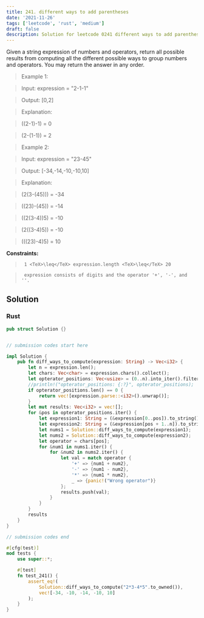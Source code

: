 ```yaml
---
title: 241. different ways to add parentheses
date: '2021-11-26'
tags: ['leetcode', 'rust', 'medium']
draft: false
description: Solution for leetcode 0241 different ways to add parentheses
---
```


 

  Given a string expression of numbers and operators, return all possible results from computing all the different possible ways to group numbers and operators. You may return the answer in any order.

   

 >   Example 1:

  

 >   Input: expression <TeX>=</TeX> "2-1-1"

 >   Output: [0,2]

 >   Explanation:

 >   ((2-1)-1) <TeX>=</TeX> 0 

 >   (2-(1-1)) <TeX>=</TeX> 2

  

 >   Example 2:

  

 >   Input: expression <TeX>=</TeX> "23-45"

 >   Output: [-34,-14,-10,-10,10]

 >   Explanation:

 >   (2(3-(45))) <TeX>=</TeX> -34 

 >   ((23)-(45)) <TeX>=</TeX> -14 

 >   ((2(3-4))5) <TeX>=</TeX> -10 

 >   (2((3-4)5)) <TeX>=</TeX> -10 

 >   (((23)-4)5) <TeX>=</TeX> 10

  

   

  **Constraints:**

  

 >   	1 <TeX>\leq</TeX> expression.length <TeX>\leq</TeX> 20

 >   	expression consists of digits and the operator '+', '-', and ''.


## Solution
### Rust
```rust
pub struct Solution {}


// submission codes start here

impl Solution {
    pub fn diff_ways_to_compute(expression: String) -> Vec<i32> {
        let n = expression.len();
        let chars: Vec<char> = expression.chars().collect();
        let opterator_positions: Vec<usize> = (0..n).into_iter().filter(|&i| chars[i] == '+' || chars[i] == '-' || chars[i] == '*').collect();
        //println!("opterator_positions: {:?}", opterator_positions);
        if opterator_positions.len() == 0 {
            return vec![expression.parse::<i32>().unwrap()];
        }
        let mut results: Vec<i32> = vec![];
        for &pos in opterator_positions.iter() {
            let expression1: String = (&expression[0..pos]).to_string();
            let expression2: String = (&expression[pos + 1..n]).to_string();
            let nums1 = Solution::diff_ways_to_compute(expression1);
            let nums2 = Solution::diff_ways_to_compute(expression2);
            let operator = chars[pos];
            for &num1 in nums1.iter() {
                for &num2 in nums2.iter() {
                    let val = match operator {
                        '+' => {num1 + num2},
                        '-' => {num1 - num2},
                        '*' => {num1 * num2},
                        _ => {panic!("Wrong operator")}
                    };
                    results.push(val);
                }
            }
        }
        results
    }
}

// submission codes end

#[cfg(test)]
mod tests {
    use super::*;

    #[test]
    fn test_241() {
        assert_eq!(
            Solution::diff_ways_to_compute("2*3-4*5".to_owned()),
            vec![-34, -10, -14, -10, 10]
        );
    }
}

```
